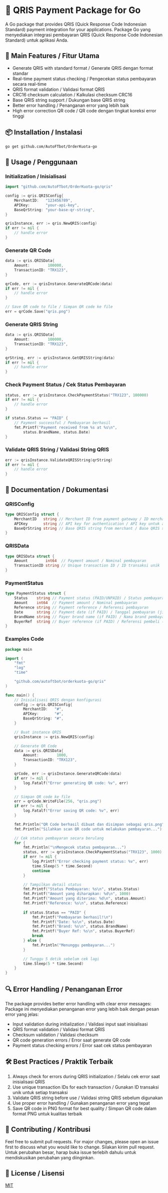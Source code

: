 # 🚀 QRIS Payment Package for Go

A Go package that provides QRIS (Quick Response Code Indonesian Standard) payment integration for your applications.
Package Go yang menyediakan integrasi pembayaran QRIS (Quick Response Code Indonesian Standard) untuk aplikasi Anda.

## 🎯 Main Features / Fitur Utama

- Generate QRIS with standard format / Generate QRIS dengan format standar
- Real-time payment status checking / Pengecekan status pembayaran secara real-time
- QRIS format validation / Validasi format QRIS
- CRC16 checksum calculation / Kalkulasi checksum CRC16
- Base QRIS string support / Dukungan base QRIS string
- Better error handling / Penanganan error yang lebih baik
- High error correction QR code / QR code dengan tingkat koreksi error tinggi

## 📦 Installation / Instalasi

```bash
go get github.com/AutoFTbot/OrderKuota-go
```

## 🚀 Usage / Penggunaan

### Initialization / Inisialisasi

```go
import "github.com/AutoFTbot/OrderKuota-go/qris"

config := qris.QRISConfig{
    MerchantID:   "123456789",
    APIKey:       "your-api-key",
    BaseQrString: "your-base-qr-string",
}

qrisInstance, err := qris.NewQRIS(config)
if err != nil {
    // handle error
}
```

### Generate QR Code

```go
data := qris.QRISData{
    Amount:        100000,
    TransactionID: "TRX123",
}

qrCode, err := qrisInstance.GenerateQRCode(data)
if err != nil {
    // handle error
}

// Save QR code to file / Simpan QR code ke file
err = qrCode.Save("qris.png")
```

### Generate QRIS String

```go
data := qris.QRISData{
    Amount:        100000,
    TransactionID: "TRX123",
}

qrString, err := qrisInstance.GetQRISString(data)
if err != nil {
    // handle error
}
```

### Check Payment Status / Cek Status Pembayaran

```go
status, err := qrisInstance.CheckPaymentStatus("TRX123", 100000)
if err != nil {
    // handle error
}

if status.Status == "PAID" {
    // Payment successful / Pembayaran berhasil
    fmt.Printf("Payment received from %s at %s\n", 
        status.BrandName, status.Date)
}
```

### Validate QRIS String / Validasi String QRIS

```go
err := qrisInstance.ValidateQRISString(qrString)
if err != nil {
    // handle error
}
```

## 📝 Documentation / Dokumentasi

### QRISConfig

```go
type QRISConfig struct {
    MerchantID   string // Merchant ID from payment gateway / ID merchant dari payment gateway
    APIKey       string // API key for authentication / API key untuk autentikasi
    BaseQrString string // Base QRIS string from merchant / Base QRIS string dari merchant
}
```

### QRISData

```go
type QRISData struct {
    Amount        int64  // Payment amount / Nominal pembayaran
    TransactionID string // Unique transaction ID / ID transaksi unik
}
```

### PaymentStatus

```go
type PaymentStatus struct {
    Status    string // Payment status (PAID/UNPAID) / Status pembayaran (PAID/UNPAID)
    Amount    int64  // Payment amount / Nominal pembayaran
    Reference string // Payment reference / Referensi pembayaran
    Date      string // Payment date (if PAID) / Tanggal pembayaran (jika PAID)
    BrandName string // Payer brand name (if PAID) / Nama brand pembayar (jika PAID)
    BuyerRef  string // Buyer reference (if PAID) / Referensi pembeli (jika PAID)
}
```

### Examples Code

```go
package main

import (
	"fmt"
	"log"
	"time"

	"github.com/autoftbot/orderkuota-go/qris"
)

func main() {
	// Inisialisasi QRIS dengan konfigurasi
	config := qris.QRISConfig{
		MerchantID:   "#",
		APIKey:       "#",
		BaseQrString: "#",
	}

	// Buat instance QRIS
	qrisInstance := qris.NewQRIS(config)

	// Generate QR Code
	data := qris.QRISData{
		Amount:        1000,
		TransactionID: "TRX123",
	}

	qrCode, err := qrisInstance.GenerateQRCode(data)
	if err != nil {
		log.Fatalf("Error generating QR code: %v", err)
	}

	// Simpan QR code ke file
	err = qrCode.WriteFile(256, "qris.png")
	if err != nil {
		log.Fatalf("Error saving QR code: %v", err)
	}

	fmt.Println("QR Code berhasil dibuat dan disimpan sebagai qris.png")
	fmt.Println("Silahkan scan QR code untuk melakukan pembayaran...")

	// Cek status pembayaran secara berulang
	for {
		fmt.Println("\nMengecek status pembayaran...")
		status, err := qrisInstance.CheckPaymentStatus("TRX123", 1000)
		if err != nil {
			log.Printf("Error checking payment status: %v", err)
			time.Sleep(5 * time.Second)
			continue
		}

		// Tampilkan detail status
		fmt.Printf("Status Pembayaran: %s\n", status.Status)
		fmt.Printf("Amount yang diharapkan: %d\n", 1000)
		fmt.Printf("Amount yang diterima: %d\n", status.Amount)
		fmt.Printf("Reference: %s\n", status.Reference)
		
		if status.Status == "PAID" {
			fmt.Printf("Pembayaran berhasil!\n")
			fmt.Printf("Date: %s\n", status.Date)
			fmt.Printf("Brand: %s\n", status.BrandName)
			fmt.Printf("Buyer Ref: %s\n", status.BuyerRef)
			break
		} else {
			fmt.Println("Menunggu pembayaran...")
		}

		// Tunggu 5 detik sebelum cek lagi
		time.Sleep(5 * time.Second)
	}
} 
```

## 🔍 Error Handling / Penanganan Error

The package provides better error handling with clear error messages:
Package ini menyediakan penanganan error yang lebih baik dengan pesan error yang jelas:

- Input validation during initialization / Validasi input saat inisialisasi
- QRIS format validation / Validasi format QRIS
- Checksum validation / Validasi checksum
- QR code generation errors / Error saat generate QR code
- Payment status checking errors / Error saat cek status pembayaran

## 🛠️ Best Practices / Praktik Terbaik

1. Always check for errors during QRIS initialization / Selalu cek error saat inisialisasi QRIS
2. Use unique transaction IDs for each transaction / Gunakan ID transaksi unik untuk setiap transaksi
3. Validate QRIS string before use / Validasi string QRIS sebelum digunakan
4. Use proper error handling / Gunakan penanganan error yang tepat
5. Save QR code in PNG format for best quality / Simpan QR code dalam format PNG untuk kualitas terbaik

## 🤝 Contributing / Kontribusi

Feel free to submit pull requests. For major changes, please open an issue first to discuss what you would like to change.
Silakan kirim pull request. Untuk perubahan besar, harap buka issue terlebih dahulu untuk mendiskusikan perubahan yang diinginkan.

## 📄 License / Lisensi

[MIT](https://choosealicense.com/licenses/mit/) 